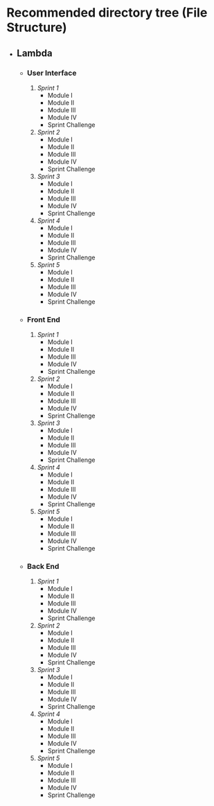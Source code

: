 # Recommended directory tree (File Structure)

*  ## **Lambda**
     * ### **User Interface**
        1. _Sprint 1_
            * Module I
            * Module II
            * Module III
            * Module IV
            * Sprint Challenge
        1. _Sprint 2_
            * Module I
            * Module II
            * Module III
            * Module IV
            * Sprint Challenge
        1. _Sprint 3_
            * Module I
            * Module II
            * Module III
            * Module IV
            * Sprint Challenge
        1. _Sprint 4_
            * Module I
            * Module II
            * Module III
            * Module IV
            * Sprint Challenge
        1. _Sprint 5_
            * Module I
            * Module II
            * Module III
            * Module IV
            * Sprint Challenge
     * ### **Front End**
        1. _Sprint 1_
            * Module I
            * Module II
            * Module III
            * Module IV
            * Sprint Challenge
        1. _Sprint 2_
            * Module I
            * Module II
            * Module III
            * Module IV
            * Sprint Challenge
        1. _Sprint 3_
            * Module I
            * Module II
            * Module III
            * Module IV
            * Sprint Challenge
        1. _Sprint 4_
            * Module I
            * Module II
            * Module III
            * Module IV
            * Sprint Challenge
        1. _Sprint 5_
            * Module I
            * Module II
            * Module III
            * Module IV
            * Sprint Challenge
    *  ### **Back End**
        1. _Sprint 1_
            * Module I
            * Module II
            * Module III
            * Module IV
            * Sprint Challenge
        1. _Sprint 2_
            * Module I
            * Module II
            * Module III
            * Module IV
            * Sprint Challenge
        1. _Sprint 3_
            * Module I
            * Module II
            * Module III
            * Module IV
            * Sprint Challenge
        1. _Sprint 4_
            * Module I
            * Module II
            * Module III
            * Module IV
            * Sprint Challenge
        1. _Sprint 5_
            * Module I
            * Module II
            * Module III
            * Module IV
            * Sprint Challenge